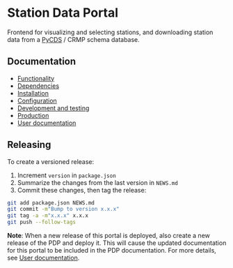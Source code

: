 # Station Data Portal

Frontend for visualizing and selecting stations, and downloading station
data from a
[PyCDS](https://github.com/pacificclimate/pycds) / CRMP schema database.

## Documentation

- [Functionality](docs/developer/functionality.md)
- [Dependencies](docs/developer/dependencies.md)
- [Installation](docs/developer/installation.md)
- [Configuration](docs/developer/configuration.md)
- [Development and testing](docs/developer/development.md)
- [Production](docs/developer/production.md)
- [User documentation](docs/developer/user-doc.md)

## Releasing

To create a versioned release:

1. Increment `version` in `package.json`
2. Summarize the changes from the last version in `NEWS.md`
3. Commit these changes, then tag the release:

```bash
git add package.json NEWS.md
git commit -m"Bump to version x.x.x"
git tag -a -m"x.x.x" x.x.x
git push --follow-tags
```

**Note**: When a new release of this portal is deployed, also create a new
release of the PDP and deploy it. This will cause the updated documentation
for this portal to be included in the PDP
documentation. For more details, see [User documentation](docs/developer/user-doc.md).
